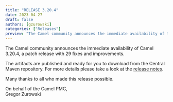 ```yaml
---
title: "RELEASE 3.20.4"
date: 2023-04-27
draft: false
authors: [gzurowski]
categories: ["Releases"]
preview: "The Camel community announces the immediate availability of the new Camel 3.20.4 LTS release"
---
```



The Camel community announces the immediate availability of Camel 3.20.4, a patch release with 29 fixes and improvements.

The artifacts are published and ready for you to download from the Central Maven repository. For more details please take a look at the [release notes](/releases/release-3.20.4/).

Many thanks to all who made this release possible.

On behalf of the Camel PMC,  
Gregor Zurowski
